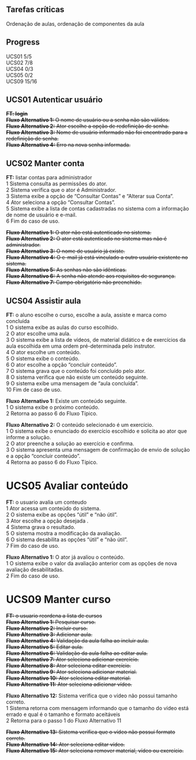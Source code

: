 ## Tarefas críticas  
Ordenação de aulas, ordenação de componentes da aula  
  
## Progress  
UCS01 5/5  
UCS02 7/8  
UCS04 0/3  
UCS05 0/2  
UCS09 15/16  
  
## UCS01 Autenticar usuário  
~~**FT: login**~~  
~~**Fluxo Alternativo 1:** O nome de usuário ou a senha não são válidos.~~  
~~**Fluxo Alternativo 2:** Ator escolhe a opção de redefinição de senha.~~  
~~**Fluxo Alternativo 3:** Nome de usuário informado não foi encontrado para a redefinição de senha.~~  
~~**Fluxo Alternativo 4:** Erro na nova senha informada.~~  

## UCS02 Manter conta  
**FT:** listar contas para administrador  
1 Sistema consulta as permissões do ator.  
2 Sistema verifica que o ator é Administrador.  
3 Sistema exibe a opção de “Consultar Contas” e “Alterar sua Conta”.  
4 Ator seleciona a opção “Consultar Contas”.  
5 Sistema exibe a lista de contas cadastradas no sistema com a informação de nome de usuário e e-mail.  
6 Fim do caso de uso.  

~~**Fluxo Alternativo 1:** O ator não está autenticado no sistema.~~  
~~**Fluxo Alternativo 2:** O ator está autenticado no sistema mas não é administrador.~~  
~~**Fluxo Alternativo 3:** O nome de usuário já existe.~~  
~~**Fluxo Alternativo 4:** O e-mail já está vinculado a outro usuário existente no sistema.~~  
~~**Fluxo Alternativo 5:** As senhas não são idênticas.~~  
~~**Fluxo Alternativo 6:** A senha não atende aos requisitos de segurança.~~  
~~**Fluxo Alternativo 7:** Campo obrigatório não preenchido.~~  

## UCS04 Assistir aula  
**FT:** o aluno escolhe o curso, escolhe a aula, assiste e marca como concluída  
1 O sistema exibe as aulas do curso escolhido.  
2 O ator escolhe uma aula.  
3 O sistema exibe a lista de vídeos, de material didático e de exercícios da aula escolhida em uma ordem pré-determinada pelo instrutor.  
4 O ator escolhe um conteúdo.  
5 O sistema exibe o conteúdo.  
6 O ator escolhe a opção “concluir conteúdo”.  
7 O sistema grava que o conteúdo foi concluído pelo ator.  
8 O sistema verifica que não existe um conteúdo seguinte.  
9 O sistema exibe uma mensagem de “aula concluída”.  
10 Fim de caso de uso.  

**Fluxo Alternativo 1:** Existe um conteúdo seguinte.  
1 O sistema exibe o próximo conteúdo.  
2 Retorna ao passo 6 do Fluxo Típico.  

**Fluxo Alternativo 2:** O conteúdo selecionado é um exercício.  
1 O sistema exibe o enunciado do exercício escolhido e solicita ao ator que informe a solução.  
2 O ator preenche a solução ao exercício e confirma.  
3 O sistema apresenta uma mensagem de confirmação de envio de solução e a opção “concluir conteúdo”.  
4 Retorna ao passo 6 do Fluxo Típico.  

# UCS05 Avaliar conteúdo  
**FT:** o usuario avalia um conteudo  
1 Ator acessa um conteúdo do sistema.  
2 O sistema exibe as opções “útil” e “não útil”.  
3 Ator escolhe a opção desejada .  
4 Sistema grava o resultado.  
5 O sistema mostra a modificação da avaliação.  
6 O sistema desabilita as opções “útil” e “não útil”.  
7 Fim do caso de uso.  

**Fluxo Alternativo 1:** O ator já avaliou o conteúdo.  
1 O sistema exibe o valor da avaliação anterior com as opções de nova avaliação desabilitadas.  
2 Fim do caso de uso.  


# UCS09 Manter curso  
~~**FT:** o usuario reordena a lista de cursos~~  
~~**Fluxo Alternativo 1:** Pesquisar curso.~~  
~~**Fluxo Alternativo 2:** Incluir curso.~~  
~~**Fluxo Alternativo 3:** Adicionar aula.~~  
~~**Fluxo Alternativo 4:** Validação da aula falha ao incluir aula.~~  
~~**Fluxo Alternativo 5:** Editar aula.~~  
~~**Fluxo Alternativo 6:** Validação da aula falha ao editar aula.~~  
~~**Fluxo Alternativo 7:** Ator seleciona adicionar exercício.~~  
~~**Fluxo Alternativo 8:** Ator seleciona editar exercício.~~  
~~**Fluxo Alternativo 9:** Ator seleciona adicionar material.~~  
~~**Fluxo Alternativo 10:** Ator seleciona editar material.~~  
~~**Fluxo Alternativo 11:** Ator seleciona adicionar vídeo.~~  

**Fluxo Alternativo 12:** Sistema verifica que o vídeo não possui tamanho correto.  
1 Sistema retorna com mensagem informando que o tamanho do vídeo está errado e qual é o tamanho e formato aceitáveis  
2 Retorna para o passo 1 do Fluxo Alternativo 11  

~~**Fluxo Alternativo 13:** Sistema verifica que o vídeo não possui formato correto.~~  
~~**Fluxo Alternativo 14:** Ator seleciona editar vídeo.~~  
~~**Fluxo Alternativo 15:** Ator seleciona remover material, vídeo ou exercício.~~  
